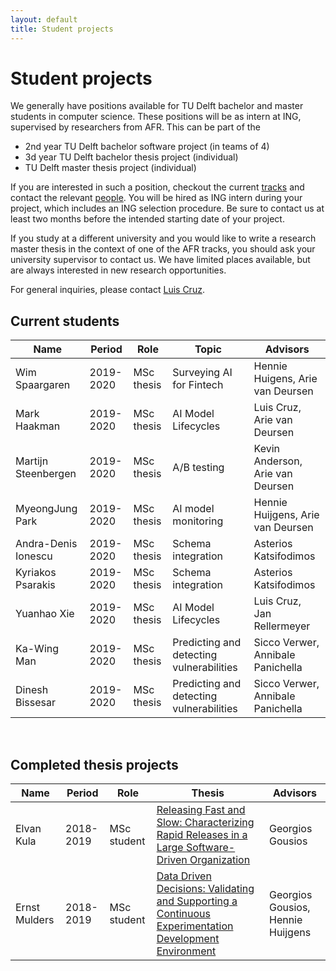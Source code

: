 ```yaml
---
layout: default
title: Student projects
---
```


# Student projects

We generally have positions available for TU Delft bachelor and master students in computer science.
These positions will be as intern at ING, supervised by researchers from AFR.
This can be part of the

- 2nd year TU Delft bachelor software project (in teams of 4)
- 3d year TU Delft bachelor thesis project (individual)
- TU Delft master thesis project (individual)

If you are interested in such a position, checkout the current [tracks](tracks.html) and contact the relevant [people](people.html). You will be hired as ING intern during your project, which includes an ING selection procedure. Be sure to contact us at least two months before the intended starting date of your project.

If you study at a different university and you would like to write a research master thesis in the context of one of the AFR tracks, you should ask your university supervisor to contact us. We have limited places available, but are always interested in new research opportunities.

For general inquiries, please contact [Luis Cruz][luis].

[luis]: http://luiscruz.github.io/



## Current students

Name | Period | Role | Topic | Advisors
--|--|--|--|--
Wim Spaargaren      | 2019-2020 | MSc thesis | Surveying AI for Fintech | Hennie Huigens, Arie van Deursen
Mark Haakman        | 2019-2020 | MSc thesis | AI Model Lifecycles      | Luis Cruz, Arie van Deursen
Martijn Steenbergen | 2019-2020 | MSc thesis | A/B testing              | Kevin Anderson, Arie van Deursen
MyeongJung Park     | 2019-2020 | MSc thesis | AI model monitoring      | Hennie Huijgens, Arie van Deursen
Andra-Denis Ionescu | 2019-2020 | MSc thesis | Schema integration       | Asterios Katsifodimos
Kyriakos Psarakis   | 2019-2020 | MSc thesis | Schema integration       | Asterios Katsifodimos
Yuanhao Xie         | 2019-2020 | MSc thesis | AI Model Lifecycles      | Luis Cruz, Jan Rellermeyer
Ka-Wing Man         | 2019-2020 | MSc thesis | Predicting and detecting vulnerabilities     | Sicco Verwer, Annibale Panichella
Dinesh Bissesar     | 2019-2020 | MSc thesis | Predicting and detecting vulnerabilities     | Sicco Verwer, Annibale Panichella

<br/>

## Completed thesis projects

Name | Period | Role | Thesis | Advisors
--|--|--|--|--
Elvan Kula | 2018-2019 | MSc student | [Releasing Fast and Slow: Characterizing Rapid Releases in a Large Software-Driven Organization](https://repository.tudelft.nl/islandora/object/uuid%3A9660c5a3-6ef8-4c6a-b5cf-3994b60d754b?collection=education) | Georgios Gousios
Ernst Mulders | 2018-2019 | MSc student | [Data Driven Decisions: Validating and Supporting a Continuous Experimentation Development Environment](https://repository.tudelft.nl/islandora/object/uuid%3A08f2c0b4-2aa8-4e12-9b58-073dcdfb4553?collection=education) | Georgios Gousios, Hennie Huijgens
